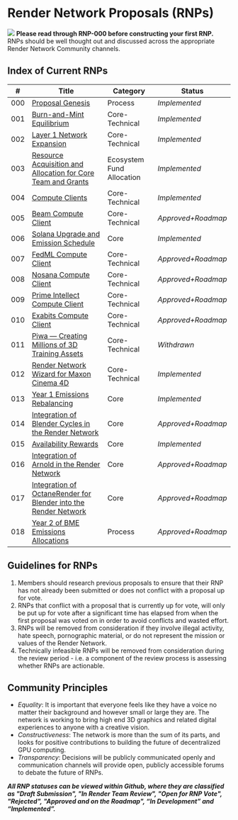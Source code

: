 # Render Network Proposals (RNPs)

![](banner.png)
**Please read through RNP-000 before constructing your first RNP.** RNPs should be well thought out and discussed across the appropriate Render Network Community channels.

## Index of Current RNPs
| # |Title |Category |Status |
|--|--|--|--
|000   |[Proposal Genesis](RNP-000.md)  |Process|*Implemented*
|001|[Burn-and-Mint Equilibrium](RNP-001.md)|Core-Technical|*Implemented*
|002|[Layer 1 Network Expansion](RNP-002.md)|Core-Technical|*Implemented*
|003|[Resource Acquisition and Allocation for Core Team and Grants](RNP-003.md)|Ecosystem Fund Allocation|*Implemented*
|004|[Compute Clients](RNP-004.md)|Core-Technical|*Implemented*
|005|[Beam Compute Client](RNP-005.md)|Core-Technical|*Approved+Roadmap*
|006|[Solana Upgrade and Emission Schedule](RNP-006.md)|Core|*Implemented*
|007|[FedML Compute Client](RNP-007.md)|Core-Technical|*Approved+Roadmap*
|008|[Nosana Compute Client](RNP-008.md)|Core-Technical|*Approved+Roadmap*
|009|[Prime Intellect Compute Client](RNP-009.md)|Core-Technical|*Approved+Roadmap*
|010|[Exabits Compute Client](RNP-010.md)|Core-Technical|*Approved+Roadmap*
|011|[Piwa — Creating Millions of 3D Training Assets](RNP-011.md)|Core-Technical|*Withdrawn*
|012|[Render Network Wizard for Maxon Cinema 4D](RNP-012.md)|Core-Technical|*Implemented*
|013|[Year 1 Emissions Rebalancing](RNP-013.md)|Core|*Implemented*
|014|[Integration of Blender Cycles in the Render Network](RNP-014.md)|Core|*Approved+Roadmap*
|015|[Availability Rewards](RNP-015.md)|Core|*Implemented*
|016|[Integration of Arnold in the Render Network](RNP-016.md)|Core|*Approved+Roadmap*
|017|[Integration of OctaneRender for Blender into the Render Network](RNP-017.md)|Core|*Approved+Roadmap*
|018|[Year 2 of BME Emissions Allocations](RNP-018.md)|Process|*Approved+Roadmap*

## Guidelines for RNPs

 1. Members should research previous proposals to ensure that their RNP has not already been submitted or does not conflict with a proposal up for vote.
 2. RNPs that conflict with a proposal that is currently up for vote, will only be put up for vote after a significant time has elapsed from when the first proposal was voted on in order to avoid conflicts and wasted effort.
 3. RNPs will be removed from consideration if they involve illegal activity, hate speech, pornographic material, or do not represent the mission or values of the Render Network.
 4. Technically infeasible RNPs will be removed from consideration during the review period - i.e. a component of the review process is assessing whether RNPs are actionable.

## Community Principles
* *Equality*: It is important that everyone feels like they have a voice no matter their background and however small or large they are. The network is working to bring high end 3D graphics and related digital experiences to anyone with a creative vision.
* *Constructiveness*: The network is more than the sum of its parts, and looks for positive contributions to building the future of decentralized GPU computing.
* *Transparency*: Decisions will be publicly communicated openly and communication channels will provide open, publicly accessible forums to debate the future of RNPs.

***All RNP statuses can be viewed within Github, where they are classified as "Draft Submission", "In Render Team Review", "Open for RNP Vote", "Rejected", "Approved and on the Roadmap", “In Development” and “Implemented”.***
